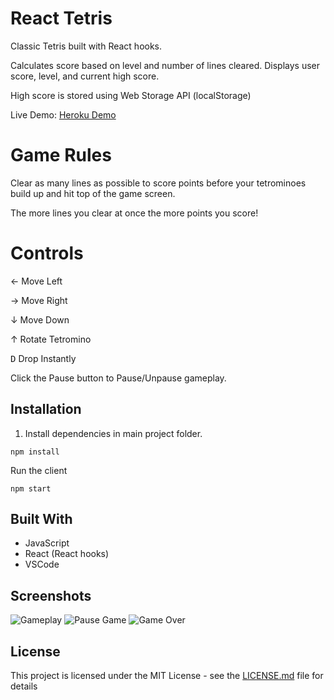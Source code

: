# React Tetris

Classic Tetris built with React hooks.

Calculates score based on level and number of lines cleared. Displays user score, level, and current high score.

High score is stored using Web Storage API (localStorage)

Live Demo: [Heroku Demo](https://tetris-time-react.herokuapp.com/ "Heroku Demo")

# Game Rules

Clear as many lines as possible to score points before your tetrominoes build up and hit top of the game screen.

The more lines you clear at once the more points you score!

# Controls

&#8592; Move Left

&#8594; Move Right

&#8595; Move Down

&#8593; Rotate Tetromino

<kbd>D</kbd> Drop Instantly

Click the Pause button to Pause/Unpause gameplay.

## Installation

1. Install dependencies in main project folder.

```
npm install
```

Run the client

```
npm start
```

## Built With

- JavaScript
- React (React hooks)
- VSCode

## Screenshots

![Gameplay](https://i.imgur.com/Z1Vtaid.jpg "Gameplay")
![Pause Game](https://i.imgur.com/wDH3RMa.jpg "Pause Game")
![Game Over](https://i.imgur.com/s5HFk5F.jpg "Game Over")

## License

This project is licensed under the MIT License - see the [LICENSE.md](LICENSE.md) file for details
